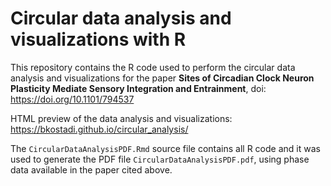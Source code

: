 # Circular data analysis and visualizations with R

This repository contains the R code used to perform the circular data analysis and visualizations for the paper **Sites of Circadian Clock Neuron Plasticity Mediate Sensory Integration and Entrainment**, doi: https://doi.org/10.1101/794537

HTML preview of the data analysis and visualizations: https://bkostadi.github.io/circular_analysis/

The `CircularDataAnalysisPDF.Rmd` source file contains all R code and it was used to generate the PDF file `CircularDataAnalysisPDF.pdf`, using phase data available in the paper cited above. 
